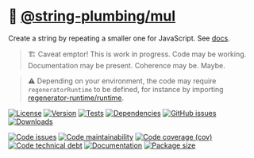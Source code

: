 :cherries: [@string-plumbing/mul](https://string-plumbing.github.io/mul)
==

Create a string by repeating a smaller one for JavaScript.
See [docs](https://string-plumbing.github.io/mul/index.html).

> :building_construction: Caveat emptor! This is work in progress. Code may be
> working. Documentation may be present. Coherence may be. Maybe.

> :warning: Depending on your environment, the code may require
> `regeneratorRuntime` to be defined, for instance by importing
> [regenerator-runtime/runtime](https://www.npmjs.com/package/regenerator-runtime).

[![License](https://img.shields.io/github/license/string-plumbing/mul.svg)](https://raw.githubusercontent.com/string-plumbing/mul/main/LICENSE)
[![Version](https://img.shields.io/npm/v/@string-plumbing/mul.svg)](https://www.npmjs.org/package/@string-plumbing/mul)
[![Tests](https://img.shields.io/github/workflow/status/string-plumbing/mul/ci?event=push&label=tests)](https://github.com/string-plumbing/mul/actions/workflows/ci.yml?query=branch:main)
[![Dependencies](https://img.shields.io/librariesio/github/string-plumbing/mul.svg)](https://github.com/string-plumbing/mul/network/dependencies)
[![GitHub issues](https://img.shields.io/github/issues/string-plumbing/mul.svg)](https://github.com/string-plumbing/mul/issues)
[![Downloads](https://img.shields.io/npm/dm/@string-plumbing/mul.svg)](https://www.npmjs.org/package/@string-plumbing/mul)

[![Code issues](https://img.shields.io/codeclimate/issues/string-plumbing/mul.svg)](https://codeclimate.com/github/string-plumbing/mul/issues)
[![Code maintainability](https://img.shields.io/codeclimate/maintainability/string-plumbing/mul.svg)](https://codeclimate.com/github/string-plumbing/mul/trends/churn)
[![Code coverage (cov)](https://img.shields.io/codecov/c/gh/string-plumbing/mul/main.svg)](https://codecov.io/gh/string-plumbing/mul)
[![Code technical debt](https://img.shields.io/codeclimate/tech-debt/string-plumbing/mul.svg)](https://codeclimate.com/github/string-plumbing/mul/trends/technical_debt)
[![Documentation](https://string-plumbing.github.io/mul/badge.svg)](https://string-plumbing.github.io/mul/source.html)
[![Package size](https://img.shields.io/bundlephobia/minzip/@string-plumbing/mul)](https://bundlephobia.com/result?p=@string-plumbing/mul)
